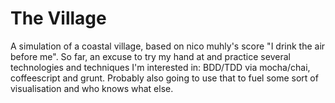 The Village
=====================

A simulation of a coastal village, based on nico muhly's score "I drink the air before me". So far, an excuse to try my hand at and practice several technologies and techniques I'm interested in: BDD/TDD via mocha/chai, coffeescript and grunt. Probably also going to use that to fuel some sort of visualisation and who knows what else.

